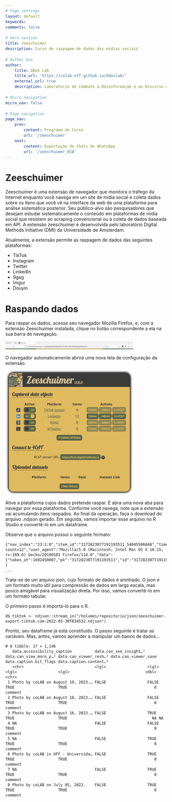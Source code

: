 ```yaml
---
# Page settings
layout: default
keywords:
comments: false

# Hero section
title: zeeschuimer
description: Curso de raspagem de dados das mídias sociais

# Author box
author:
    title: DDoS Lab
    title_url: 'https://colab-uff.github.io/ddoslab/'
    external_url: true
    description: Laboratório de Combate à Desinformação e ao Discurso de Ódio em Sistemas de Comunicação em Rede

# Micro navigation
micro_nav: false

# Page navigation
page_nav:
    prev:
        content: Programa de Curso
        url: '/zeeschuimer'
    next:
        content: Exportação de Chats do WhatsApp
        url: '/zeeschuimer_01B'
---
```


# Zeeschuimer

Zeeschuimer é uma extensão de navegador que monitora o tráfego da Internet enquanto você navega em um site de mídia social e coleta dados sobre os itens que você vê na interface da web de uma plataforma para análise sistemática posterior. Seu público-alvo são pesquisadores que desejam estudar sistematicamente o conteúdo em plataformas de mídia social que resistem ao scraping convencional ou à coleta de dados baseada em API. A extensão zeeschuimer é desenvolvida pelo laboratório Digital Methods Initiative (DMI) da Universidade de Amsterdam.

Atualmente, a extensão permite as raspagem de dados das seguintes plataformas:

* TikTok
* Instagram
* Twitter
* LinkedIn
* 9gag
* Imgur
* Douyin

# Raspando dados

Para raspar os dados, acesse seu navegador Mozilla Firefox, e, com a extensão Zeeschuimer instalada, clique no botão correspondente a ela na sua barra de navegação.

<img src="https://raw.githubusercontent.com/coLAB-UFF/docs/main/images/zeeschuimer.png" width="400">

O navegador automaticamente abrirá uma nova tela de configuração da extensão.

<img src="https://github.com/digitalmethodsinitiative/zeeschuimer/blob/master/images/example_screenshot.png" width="400">

Ative a plataforma cujos dados pretende raspar. E abra uma nova aba para navegar por essa plataforma. Conforme você navega, note que a extensão vai acumulando itens raspados. Ao final da operação, faça o download do arquivo .ndjson gerado. Em seguida, vamos importar esse arquivo no R Studio e convertê-lo em um dataframe.

Observe que o arquivo possui o seguinte formato:

```
{"nav_index":"23:1:0","item_id":"3172823077191193511_54045506848","timestamp_collected":1692473383763,"source_platform":"instagram.com","source_platform_url":"https://www.instagram.com/colab.uff/","source_url":"https://www.instagram.com/api/v1/feed/user/colab.uff/username/?count=12","user_agent":"Mozilla/5.0 (Macintosh; Intel Mac OS X 10.15; rv:109.0) Gecko/20100101 Firefox/114.0","data":{"taken_at":1692450007,"pk":"3172823077191193511","id":"3172823077191193511_54045506848","device_timestamp":1692450004,"client_cache_key":"MzE3MjgyMzA3NzE5MTE5MzUxMQ==.2","filter_type":0,"caption_is_edited":true,"like_and_view_counts_disabled":false,"is_reshare_of_text_post_app_media_in_ig":false,"is_post_live_clips_media":false,"shop_routing_user_id":null,"can_see_insights_as_brand":false,"is_organic_product_tagging_eligible":false,"has_liked":false,"like_count":19,"facepile_top_likers":[
...
```

Trata-se de um arquivo json, cujo formato de dados é aninhado. O json é um formato muito útil para compressão de dados em larga escala, mas pouco amigável para visualização direta. Por isso, vamos convertê-lo em um formato tabular.

O primeiro passo é importá-lo para o R.

```
db_tiktok <- ndjson::stream_in("/Volumes/repositorio/json/zeeschuimer-export-tiktok.com-2022-03-30T034532.ndjson")
```

Pronto, seu dataframe já está constituído. O passo seguinte é tratar as variáveis. Mas, antes, vamos aprender a manipular um banco de dados...


```
# A tibble: 17 × 1,146
   data.accessibility_caption          data.can_see_insight…¹ data.can_view_more_p…² data.can_viewer_resh…³ data.can_viewer_save data.caption.bit_flags data.caption.content…⁴
   <chr>                               <lgl>                  <lgl>                  <lgl>                  <lgl>                                 <dbl> <chr>                 
 1 Photo by coLAB on August 19, 2023.… FALSE                  FALSE                  TRUE                   TRUE                                      0 comment               
 2 Photo by coLAB on August 18, 2023.… FALSE                  FALSE                  TRUE                   TRUE                                      0 comment               
 3 Photo by coLAB on August 16, 2023.… FALSE                  TRUE                   TRUE                   TRUE                                     NA NA                    
 4 NA                                  FALSE                  FALSE                  TRUE                   TRUE                                      0 comment               
 5 NA                                  FALSE                  TRUE                   TRUE                   TRUE                                      0 comment               
 6 Photo by coLAB in UFF - Universida… FALSE                  TRUE                   TRUE                   TRUE                                      0 comment               
 7 NA                                  FALSE                  TRUE                   TRUE                   TRUE                                      0 comment               
 8 Photo by coLAB on July 05, 2022.    FALSE                  TRUE                   TRUE                   TRUE                                      0 comment               
```


